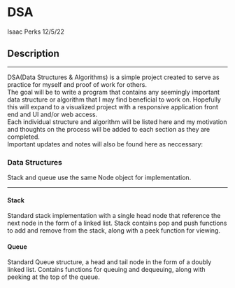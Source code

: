 # DSA
Isaac Perks 12/5/22
<br />
## Description
_____________________
DSA(Data Structures & Algorithms) is a simple project created to serve as practice for myself and proof of work for others.
	<br />
	The goal will be to write a program that contains any seemingly important data structure or algorithm that I may find beneficial
	to work on. Hopefully this will expand to a visualized project with a responsive application front end and UI and/or web access.
	<br />
	Each individual structure and algorithm will be listed here and my motivation and thoughts on the process will be added to each section
	as they are completed.
	<br />
Important updates and notes will also be found here as neccessary:

### Data Structures
Stack and queue use the same Node object for implementation.
______________________
#### Stack
Standard stack implementation with a single head node that reference the next node in the form of a linked list. 
Stack contains pop and push functions to add and remove from the stack, along with a peek function for viewing.
#### Queue
Standard Queue structure, a head and tail node in the form of a doubly linked list.
Contains functions for queuing and dequeuing, along with peeking at the top of the queue.

